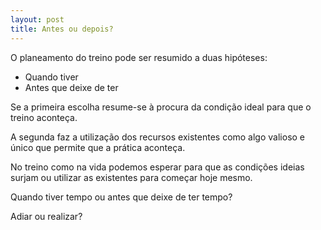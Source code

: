 ```yaml
--- 
layout: post
title: Antes ou depois?
---
```


O planeamento do treino pode ser resumido a duas hipóteses:

+ Quando tiver
+ Antes que deixe de ter

Se a primeira escolha resume-se à procura da condição ideal para que o treino
aconteça.

A segunda faz a utilização dos recursos existentes como algo valioso e único que
permite que a prática aconteça.

No treino como na vida podemos esperar para que as condições ideias surjam ou
utilizar as existentes para começar hoje mesmo.

Quando tiver tempo ou antes que deixe de ter tempo?

Adiar ou realizar?
